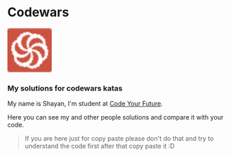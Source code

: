 # Codewars

<img src="https://github.com/ShayanMahnam/CodeWars/blob/master/icon/codewars-orginal.svg" title="CodeWars" alt="CodeWars" width="100" height="100"/>&nbsp;

### My solutions for **codewars** katas

My name is Shayan, I'm student at <a href="https://codeyourfuture.io/" target="_blank">Code Your Future</a>.

Here you can see my and other people solutions and compare it with your code.

> If you are here just for copy paste please don't do that and try to understand the code first after that copy paste it :D


